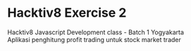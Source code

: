 # Hacktiv8 Exercise 2
Hacktiv8 Javascript Development class - Batch 1 Yogyakarta
<br />
Aplikasi penghitung profit trading untuk stock market trader
